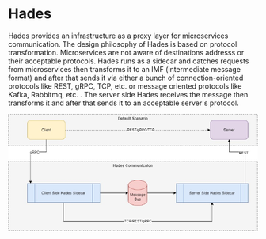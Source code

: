 # Hades
Hades provides an infrastructure as a proxy layer for microservices communication. The design philosophy of Hades is based on protocol transformation. 
Microservices are not aware of destinations addresss or their acceptable protocols. Hades runs as a sidecar and catches requests from microservices then transforms it to an IMF (intermediate message format) 
and after that sends it via either a bunch of connection-oriented protocols like REST, gRPC, TCP, etc. or message oriented protocols like Kafka, Rabbitmq, etc. .
The server side Hades receives the message then transforms it and after that sends it to an acceptable server's protocol.

![Hades Communication](docs/hades-communication.jpg)

